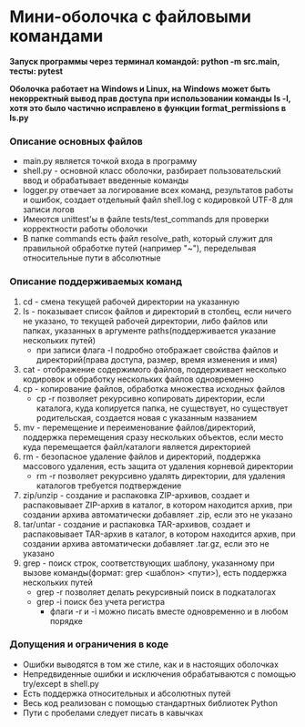 # Мини-оболочка с файловыми командами

**Запуск программы через терминал командой: python -m src.main, тесты: pytest**

**Оболочка работает на Windows и Linux, на Windows может быть некорректный вывод прав доступа при использовании команды ls -l, хотя это было частично исправлено в функции format_permissions в ls.py**

### Описание основных файлов
- main.py является точкой входа в программу
- shell.py - основной класс оболочки, разбирает пользовательский ввод и обрабатывает введенные команды
- logger.py отвечает за логирование всех команд, результатов работы и ошибок, создает отдельный файл shell.log c кодировкой UTF-8 для записи логов
- Имеются unittest'ы в файле tests/test_commands для проверки корректности работы оболочки
- В папке commands есть файл resolve_path, который служит для правильной обработке путей (например "~"), переделывая относительные пути в абсолютные

### Описание поддерживаемых команд
1. cd - смена текущей рабочей директории на указанную
2. ls - показывает список файлов и директорий в столбец, если ничего не указано, то текущей рабочей директории, либо файлов или папках, указанных в аргументе paths(поддерживается указание нескольких путей)
   - при записи флага -l подробно отображает свойства файлов и директорий(права доступа, размер, время изменения и имя)
3. cat - отображение содержимого файлов, поддерживает несколько кодировок и обработку нескольких файлов одновременно
4. cp - копирование файлов, обработка множества исходных файлов
   - cp -r позволяет рекурсивно копировать директории, если каталога, куда копируется папка, не существует, но существует родительская, создается новая с указанным названием
5. mv - перемещение и переименование файлов/директорий, поддержка перемещения сразу нескольких объектов, если место куда перемещается файл/каталоги является директорией
6. rm - безопасное удаление файлов и директорий, поддержка массового удаления, есть защита от удаления корневой директории
   - rm -r позволяет рекурсивно удалять директории, для удаления каталогов требуется подтверждение
7. zip/unzip - создание и распаковка ZIP-архивов, создает и распаковывает ZIP-архив в каталог, в котором находится архив, при создании архива автоматически добавляет .zip, если это не указано
8. tar/untar - создание и распаковка TAR-архивов, создает и распаковывает TAR-архив в каталог, в котором находится архив, при создании архива автоматически добавляет .tar.gz, если это не указано
9. grep - поиск строк, соответствующих шаблону, указанному при вызове команды(формат: grep <шаблон> <пути>), есть поддержка нескольких путей
   - grep -r позволяет делать рекурсивный поиск в подкаталогах
   - grep -i поиск без учета регистра
      - флаги -r и -i можно писать вместе одновременно и в любом порядке

### Допущения и ограничения в коде
- Ошибки выводятся в том же стиле, как и в настоящих оболочках
- Непредвиденные ошибки и исключения обрабатываются с помощью try/except в shell.py
- Есть поддержка относительных и абсолютных путей
- Весь код реализован с помощью стандартных библиотек Python
- Пути с пробелами следует писать в кавычках
